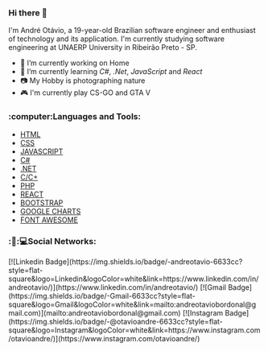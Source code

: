 ### Hi there 👋

I'm André Otávio, a 19-year-old Brazilian software engineer and enthusiast of technology and its application.
I'm currently studying software engineering at UNAERP University in Ribeirão Preto - SP.

- 🔭 I’m currently working on Home 
- 🌱 I’m currently learning *C#*, *.Net*, *JavaScript* and *React*
- 📷 My Hobby is photographing nature
- 🎮 I'm currently play CS-GO and GTA V

<h3 align="left">:computer:Languages and Tools:</h3>
<p align="left"> 
<ul>
  <li><a href="https://www.w3schools.com/html/">HTML</a></li>
  <li><a href="https://www.w3schools.com/Css/">CSS</a></li>
  <li><a href="https://www.javascript.com/">JAVASCRIPT</a></li>
  <li><a href="https://docs.microsoft.com/pt-br/dotnet/csharp/">C#</a></li>
  <li><a href="https://docs.microsoft.com/pt-br/dotnet/csharp/">.NET</a></li>
  <li><a href="http://linguagemc.com.br/">C/C+</a></li>
  <li><a href="https://www.php.net/">PHP</a></li>
  <li><a href="https://pt-br.reactjs.org/">REACT</a></li>
  <li><a href="https://getbootstrap.com/">BOOTSTRAP</a></li>  
  <li><a href="https://developers.google.com/chart/">GOOGLE CHARTS</a></li>
  <li><a href="https://fontawesome.com/">FONT AWESOME</a></li>
</ul>
</p>


<h3 align="left">:👨‍:💻Social Networks:</h3>
[![Linkedin Badge](https://img.shields.io/badge/-andreotavio-6633cc?style=flat-square&logo=Linkedin&logoColor=white&link=https://www.linkedin.com/in/andreotavio/)](https://www.linkedin.com/in/andreotavio/) 
[![Gmail Badge](https://img.shields.io/badge/-Gmail-6633cc?style=flat-square&logo=Gmail&logoColor=white&link=mailto:andreotaviobordonal@gmail.com)](mailto:andreotaviobordonal@gmail.com)
[![Instagram Badge](https://img.shields.io/badge/-@otavioandre-6633cc?style=flat-square&logo=Instagram&logoColor=white&link=https://www.instagram.com/otavioandre/)](https://www.instagram.com/otavioandre/)

